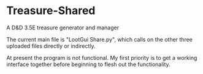 # Treasure-Shared
A D&amp;D 3.5E treasure generator and manager

The current main file is "LootGui Share.py", which calls on the other three uploaded files directly or indirectly.

At present the program is not functional.  My first priority is to get a working interface together before beginning to flesh out the functionality.
